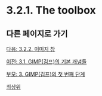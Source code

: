 # 3.2.1. The toolbox



## 다른 페이지로 가기
[다음: 3.2.2. 이미지 창](./03-02-02-image-window.md)

[이전: 3.1. GIMP(김프)의 기본 개념들](./03-01-basic-concepts.md)

[부모: 3. GIMP(김프)의 첫 번째 단계](./03-00-first-step-with-gimp.md)

[최상위](./00-home.md)